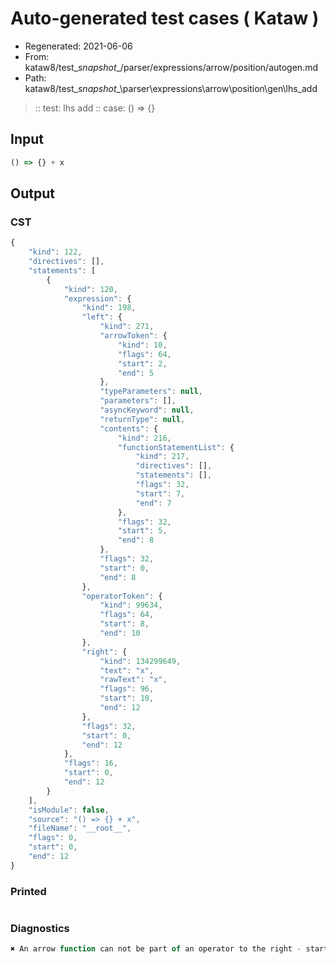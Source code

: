# Auto-generated test cases ( Kataw )
- Regenerated: 2021-06-06
- From: kataw8/test\__snapshot__/parser/expressions/arrow/position/autogen.md
- Path: kataw8/test\__snapshot__\parser\expressions\arrow\position\gen\lhs_add
> :: test: lhs add
> :: case: () => {}
## Input

`````js
() => {} + x
`````
## Output

### CST

```javascript
{
    "kind": 122,
    "directives": [],
    "statements": [
        {
            "kind": 120,
            "expression": {
                "kind": 198,
                "left": {
                    "kind": 271,
                    "arrowToken": {
                        "kind": 10,
                        "flags": 64,
                        "start": 2,
                        "end": 5
                    },
                    "typeParameters": null,
                    "parameters": [],
                    "asyncKeyword": null,
                    "returnType": null,
                    "contents": {
                        "kind": 216,
                        "functionStatementList": {
                            "kind": 217,
                            "directives": [],
                            "statements": [],
                            "flags": 32,
                            "start": 7,
                            "end": 7
                        },
                        "flags": 32,
                        "start": 5,
                        "end": 8
                    },
                    "flags": 32,
                    "start": 0,
                    "end": 8
                },
                "operatorToken": {
                    "kind": 99634,
                    "flags": 64,
                    "start": 8,
                    "end": 10
                },
                "right": {
                    "kind": 134299649,
                    "text": "x",
                    "rawText": "x",
                    "flags": 96,
                    "start": 10,
                    "end": 12
                },
                "flags": 32,
                "start": 0,
                "end": 12
            },
            "flags": 16,
            "start": 0,
            "end": 12
        }
    ],
    "isModule": false,
    "source": "() => {} + x",
    "fileName": "__root__",
    "flags": 0,
    "start": 0,
    "end": 12
}
```

### Printed

```javascript

```

### Diagnostics

```javascript
✖ An arrow function can not be part of an operator to the right - start: 8, end: 10

```

